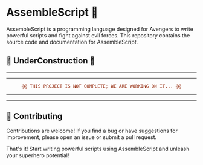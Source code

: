 # AssembleScript 🚀

AssembleScript is a programming language designed for Avengers to write powerful scripts and fight against evil forces. This repository contains the source code and documentation for AssembleScript.

## 🚧 UnderConstruction 🚧

<hr>
<hr>
<div align = "center">
  
```diff
@@ THIS PROJECT IS NOT COMPLETE; WE ARE WORKING ON IT... @@
```

</div>
<hr>
<hr>

## 🤝 Contributing

Contributions are welcome! If you find a bug or have suggestions for improvement, please open an issue or submit a pull request.

That's it! Start writing powerful scripts using AssembleScript and unleash your superhero potential!
